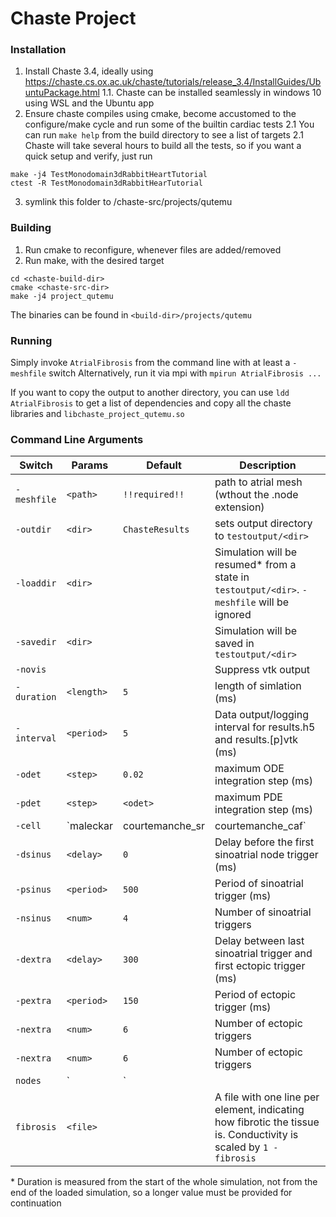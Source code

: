 # Chaste Project
### Installation
1. Install Chaste 3.4, ideally using https://chaste.cs.ox.ac.uk/chaste/tutorials/release_3.4/InstallGuides/UbuntuPackage.html
1.1. Chaste can be installed seamlessly in windows 10 using WSL and the Ubuntu app
2. Ensure chaste compiles using cmake, become accustomed to the configure/make cycle and run some of the builtin cardiac tests
2.1 You can run `make help` from the build directory to see a list of targets
2.1 Chaste will take several hours to build all the tests, so if you want a quick setup and verify, just run  
```
make -j4 TestMonodomain3dRabbitHeartTutorial
ctest -R TestMonodomain3dRabbitHearTutorial
```
3. symlink this folder to /chaste-src/projects/qutemu

### Building
1. Run cmake to reconfigure, whenever files are added/removed
2. Run make, with the desired target
```
cd <chaste-build-dir>
cmake <chaste-src-dir>
make -j4 project_qutemu
```
The binaries can be found in `<build-dir>/projects/qutemu`

### Running
Simply invoke `AtrialFibrosis` from the command line with at least a `-meshfile` switch
Alternatively, run it via mpi with `mpirun AtrialFibrosis ...`

If you want to copy the output to another directory, you can use `ldd AtrialFibrosis` to get a list of dependencies and copy all the chaste libraries and `libchaste_project_qutemu.so`


### Command Line Arguments
| Switch | Params | Default | Description |
| - | - | - | - |
| `-meshfile` | `<path>` | `!!required!!` | path to atrial mesh (wthout the .node extension)
| `-outdir` | `<dir>` | `ChasteResults` | sets output directory to `testoutput/<dir>`
| `-loaddir` | `<dir>` |  | Simulation will be resumed* from a state in `testoutput/<dir>`. `-meshfile` will be ignored
| `-savedir` | `<dir>` |  | Simulation will be saved in `testoutput/<dir>`
| `-novis` ||| Suppress vtk output
| `-duration` | `<length>` | `5` | length of simlation (ms) |
| `-interval` | `<period>` | `5` | Data output/logging interval for results.h5 and results.[p]vtk (ms) |
| `-odet` | `<step>` | `0.02` | maximum ODE integration step (ms) |
| `-pdet` | `<step>` | `<odet>` | maximum PDE integration step (ms) |
| `-cell` | `maleckar|courtemanche_sr|courtemanche_caf` | `maleckar` | cell model to use |
| `-dsinus` | `<delay>` | `0` | Delay before the first sinoatrial node trigger (ms) |
| `-psinus` | `<period>` | `500` | Period of sinoatrial trigger (ms) |
| `-nsinus` | `<num>` | `4` | Number of sinoatrial triggers  |
| `-dextra` | `<delay>` | `300` | Delay between last sinoatrial trigger and first ectopic trigger (ms) |
| `-pextra` | `<period>` | `150` | Period of ectopic trigger (ms) |
| `-nextra` | `<num>` | `6` | Number of ectopic triggers  |
| `-nextra` | `<num>` | `6` | Number of ectopic triggers  |
| `nodes` | `<nodelist>|<nodefile>` || Restrict output nodes (by number in .node file). A comma separated list of nodes to output or a file where each entry is a single line containing a node number. 
| `fibrosis` | `<file>` || A file with one line per element, indicating how fibrotic the tissue is. Conductivity is scaled by `1 - fibrosis`

\* Duration is measured from the start of the whole simulation, not from the end of the loaded simulation, so a longer value must be provided for continuation
